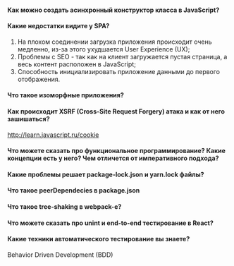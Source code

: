 #### Как можно создать асинхронный конструктор класса в JavaScript?
#### Какие недостатки видите у SPA?
1. На плохом соединении загрузка приложения происходит очень медленно, из-за этого ухудшается User Experience (UX);
2. Проблемы с SEO - так как на клиент загружается пустая страница, а весь контент расположен в JavaScript;
3. Способность инициализировать приложение данными до первого отображения.
#### Что такое изоморфные приложения?
#### Как происходит XSRF (Cross-Site Request Forgery) атака и как от него зашишаться?
http://learn.javascript.ru/cookie
#### Что можете сказать про функциональное программирование? Какие концепции есть у него? Чем отличется от императивного подхода?
#### Какие проблемы решает package-lock.json и yarn.lock файлы?
#### Что такое peerDependecies в package.json
#### Что такое tree-shaking в webpack-e?
#### Что можете сказать про unint и end-to-end тестирование в React?
#### Какие техники автоматического тестирование вы знаете?
Behavior Driven Development (BDD)
